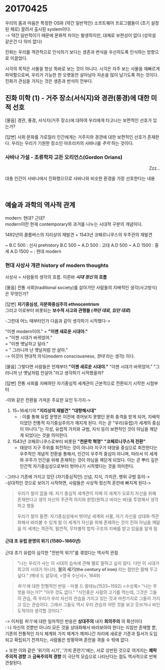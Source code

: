 # 20170425

우리의 몸과 마음은 특정한 OS와 (약간 일반적인) 소프트웨어 프로그램들이 (초기 설정된 채로) 깔려서 출시된 system이다.  
-> 약간 일반적이기 때문에 문화적 차이는 발생하지만, 대체로 보편성이 없다 (성악설 같은건 다 의미 없다)

진화는 우리를 객관적으로 인식하기 보다는 생존과 번식을 우선하도록 인식하는 방향으로 이끌었다.

시각의 목적은 사물을 항상 똑바로 보는 것이 아니다. 시각은 자주 보는 사물을 재빠르게 파악함으로써, 우리가 가능한 한 오랫동안 살아남아 자손을 많이 남기도록 하는 것이다. 진화가 관심을 가지는 것은 생존과 번식이 전부다.

## 진화 미학 (1) - 거주 장소(서식지)와 경관(풍경)에 대한 미적 선호

[물음] 경관, 풍경, 서식지(거주 장소)에 대하여 우리에게 타고나는 보편적인 선호가 있는가?

[답변] 사회·문화를 가로질러 인간에게는 거주지와 경관에 대한 보편적인 선호가 존재한다. 우리는 우리가 기원한 장소인 아프리카의 사바나를 *추억* 하는 것이다.

### 사바나 가설 - 조류학자 고든 오리언스(Gordon Orians)

<p align=right>Zzz...</p>

대충 인간이 사바나에서 진화했으므로 사바나와 비슷한 환경을 가장 선호한다는 내용

<br>

## 예술과 과학의 역사적 관계

modern: 현대? 근대?  
modern이란 현재 contemporary와 과거를 나누는 시대적 구분의 개념이다.

1492년의 콜롬버스의 지리상의 재발견 + 1543년 코페르니쿠스의 우주관의 재발견

~ B.C 500 : 선사 prehistory
B.C 500 ~ A.D 500 : 고대
A.D 500 ~ A.D 1500 : 중세
A.D 1500 ~ : 현대 modern

### 현대 사상사 개관 history of modern thoughts

사상사 = 사람들의 생각의 흐름. 이른바 __*시대 정신* 의 흐름__

[물음] 전통 사회(traditional society)를 살아가던 사람들의 지배적인 생각(사고방식)은 무엇인가?

[답변] **자기중심성, 자문화중심주의 ethnocentrism**  
그리고 이로부터 비롯되는 **보수적 사고와 관행들 (_하던 대로, 있던 대로_)**

-그런데 어느 때부터인가 다음과 같이 생각하기 시작했다->

"이젠 modern이야." = **"이젠 새로운 시대야."**  
= "이젠 시대가 바뀌었어."  
= "이젠 옛날하고 달라."  
= " 그러니까 난 옛날처럼 안 살아."  
-> 이것이 현대적 의식(modern consciousness, *현대* 라는 생각) 이다.

[물음] 그렇다면 사람들은 언제부터 **"이젠 새로운 시대야."** "이젠 시대가 바뀌었어." "그러니까 난 옛날처럼 안살아."라고 생각하기 시작했을까?

[답변] 전통 사회를 지배하던 자기중심적 세계관이 근본적으로 전환되기 시작한 시점부터

-이와 같은 전환을 가져온 주요한 요인 두가지->

1. 15~16세기의 **"지리상의 재발견" "대항해시대"**
	- : 이를 통해 유럽 문명은 이전에 겪어보지 못했던 문화 충격을 받게 되어, 지배적이었던 전통적 자기중심주의가 깨지게 된다. 이는 곧 "우리(유럽)가 세계의 중심이 아니다."는 각성, 유럽적 가치와 규범, 지식 등이 보편적인 것이 아님을 깨닫게 되었다는 것을 의미한다.
2. 1543년 코페르니쿠스로부터 비롯된 **"천문학 혁명" "코페르니쿠스적 전환"**
	- 태양이 지구 주위를 회전하는 것이 아니라 지구가 태양을 중심으로 회전한다는 우주적인 개념적 전환을 통해서, 인간이 우주적 중심이 아니며, 따라서 이 세계와 우주가 인간을 위해 존재하는 것이 아님을 깨닫게 되었다. 이는 곧 뿌리 깊은 인간적 자기중심성으로부터 벗어나기 시작했다는 것을 의미한다.

-그러나 기존에 가지고 있던 (자기중심적인) 신념, 지식, 가치관, 행위 규범 등이->  
-상대적인 것으로 보이기 시작하면, 사람들은 사상적·정신적 혼란에 빠지게 된다->

> 우리가 철이 없을 때:
> 자기 중심적 세계관이 지배
> 이 세계가 오로지 자신을 위해 존재한다고 생각
> 자신의 주관적 의지와 원망(원하고 바라는 바)을 투영해서 생각하고 행동
>
> 우리가 철이 들면:
> 자기중심성에서 벗어남
> 세계와 사물, 자기 자신을 상대화·객관화해서 바라볼 수 있게 됨
> 이 세계가 자신을 위해 존재하는 것이 전혀 아님을 깨달음
> 이 세계는 객관적, 필연적, 무차별적 법칙·구조의 지배를 받고 있음을 알게 됨

#### 근대 초 유럽 문명의 위기 (1580~1660년)

근대 초기 유럽이 심각한 "전반적 위기"를 겪었다는 역사적 관점

> "나는 우리가 사는 이 시대의 습속에 관해 별로 말하고 싶지 않다. 다만 이 시대가 최고의 시대가 아니라, **철의 세기(the century of iron)** 라는 점만은 말해 두고 싶다." (메네 드 살모네, <영국 수난사>, 1649)

> *위기* 에 대한 전형적인 반응 - 미셸 드 몽테뉴(1533~1592) <수상록>
> "나는 무엇을 아는가?" "아무 것도 없다."
> "식인종은 사람의 고기를 먹는데, 그것은 그들의 관습, 즉 우리가 우리 자신의 관습을 가지고 있는 것과 마찬가지로 그들이 가지고 있는 관습이다. 그래서 그들도 역시 우리 관습의 어떤 것을 보고 웃브거나 비인도적이라 생각할 것이다."


-> 이처럼 *위기* 에 대한 일차적인 반응은 **상대주의** 내지 **회의주의** 의 확산이다  
: 나 자신의 것뿐만 아니라 모든 것을 상대화해서 바라보아야 한다는 지침만 존재할 뿐, 기존의 전통적인 지식 체계와 가치 체계가 깨져나간 자리에 새로운 기준과 질서가 도입되고 확립되기 전까지는, 사람들은 방황하며 혼란을 겪을 수 밖에 없다.

\+ 또한 이와 같은 '위기의 시기', '가치 혼란기'에는, 서로 상반된 것으로 여겨지는 **쾌락주의적 경향** 과 **금욕주의적 경향** 이 극단적 모습으로 나타난다는 점도 역사적으로 반복 관찰된다.
